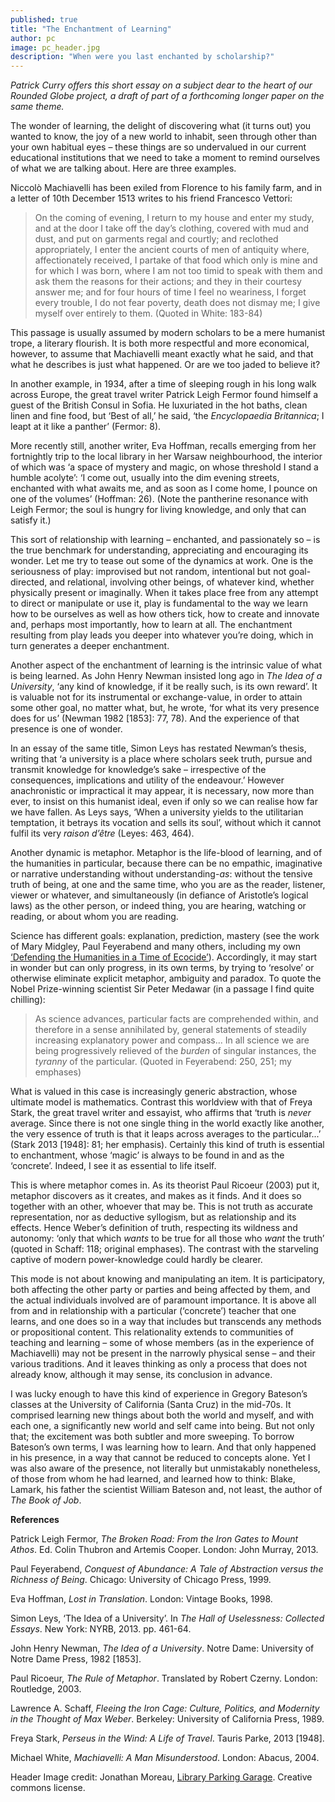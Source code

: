```yaml
---
published: true
title: "The Enchantment of Learning"
author: pc
image: pc_header.jpg
description: "When were you last enchanted by scholarship?"
---
```

_Patrick Curry offers this short essay on a subject dear to the heart of our Rounded Globe project, a draft of part of a forthcoming longer paper on the same theme._

The wonder of learning, the delight of discovering what (it turns out) you wanted to know, the joy of a new world to inhabit, seen through other than your own habitual eyes – these things are so undervalued in our current educational institutions that we need to take a moment to remind ourselves of what we are talking about. Here are three examples. 

Niccolò Machiavelli has been exiled from Florence to his family farm, and in a letter of 10th December 1513 writes to his friend Francesco Vettori:

>On the coming of evening, I return to my house and enter my study, and at the door I take off the day’s clothing, covered with mud and dust, and put on garments regal and courtly; and reclothed appropriately, I enter the ancient courts of men of antiquity where, affectionately received, I partake of that food which only is mine and for which I was born, where I am not too timid to speak with them and ask them the reasons for their actions; and they in their courtesy answer me; and for four hours of time I feel no weariness, I forget every trouble, I do not fear poverty, death does not dismay me; I give myself over entirely to them. (Quoted in White: 183-84)

This passage is usually assumed by modern scholars to be a mere humanist trope, a literary flourish. It is both more respectful and more economical, however, to assume that Machiavelli meant exactly what he said, and that what he describes is just what happened. Or are we too jaded to believe it? 

In another example, in 1934, after a time of sleeping rough in his long walk across Europe, the great travel writer Patrick Leigh Fermor found himself a guest of the British Consul in Sofia. He luxuriated in the hot baths, clean linen and fine food, but ‘Best of all,’ he said, ‘the *Encyclopaedia Britannica*; I leapt at it like a panther’ (Fermor: 8).

More recently still, another writer, Eva Hoffman, recalls emerging from her fortnightly trip to the local library in her Warsaw neighbourhood, the interior of which was ‘a space of mystery and magic, on whose threshold I stand a humble acolyte’: ‘I come out, usually into the dim evening streets, enchanted with what awaits me, and as soon as I come home, I pounce on one of the volumes’ (Hoffman: 26). (Note the pantherine resonance with Leigh Fermor; the soul is hungry for living knowledge, and only that can satisfy it.) 

This sort of relationship with learning – enchanted, and passionately so – is the true benchmark for understanding, appreciating and encouraging its wonder. Let me try to tease out some of the dynamics at work. One is the seriousness of play: improvised but not random, intentional but not goal-directed, and relational, involving other beings, of whatever kind, whether physically present or imaginally. When it takes place free from any attempt to direct or manipulate or use it, play is fundamental to the way we learn how to be ourselves as well as how others tick, how to create and innovate and, perhaps most importantly, how to learn at all. The enchantment resulting from play leads you deeper into whatever you’re doing, which in turn generates a deeper enchantment.

Another aspect of the enchantment of learning is the intrinsic value of what is being learned. As John Henry Newman insisted long ago in *The Idea of a University*, ‘any kind of knowledge, if it be really such, is its own reward’. It is valuable not for its instrumental or exchange-value, in order to attain some other goal, no matter what, but, he wrote, ‘for what its very presence does for us’ (Newman 1982 [1853]: 77, 78). And the experience of that presence is one of wonder.

In an essay of the same title, Simon Leys has restated Newman’s thesis, writing that ‘a university is a place where scholars seek truth, pursue and transmit knowledge for knowledge’s sake – irrespective of the consequences, implications and utility of the endeavour.’ However anachronistic or impractical it may appear, it is necessary, now more than ever, to insist on this humanist ideal, even if only so we can realise how far we have fallen. As Leys says, ‘When a university yields to the utilitarian temptation, it betrays its vocation and sells its soul’, without which it cannot fulfil its very *raison d’être* (Leyes: 463, 464).

Another dynamic is metaphor. Metaphor is the life-blood of learning, and of the humanities in particular, because there can be no empathic, imaginative or narrative understanding without understanding-*as*: without the tensive truth of being, at one and the same time, who you are as the reader, listener, viewer or whatever, and simultaneously (in defiance of Aristotle’s logical laws) as the other person, or indeed thing, you are hearing, watching or reading, or about whom you are reading. 

Science has different goals: explanation, prediction, mastery (see the work of Mary Midgley, Paul Feyerabend and many others, including my own [‘Defending the Humanities in a Time of Ecocide’](http://www.patrickcurry.co.uk/papers/Rio%20paper%20-%20Feb%202015.pdf)). Accordingly, it may start in wonder but can only progress, in its own terms, by trying to ‘resolve’ or otherwise eliminate explicit metaphor, ambiguity and paradox. To quote the Nobel Prize-winning scientist Sir Peter Medawar (in a passage I find quite chilling):

>As science advances, particular facts are comprehended within, and therefore in a sense annihilated by, general statements of steadily increasing explanatory power and compass... In all science we are being progressively relieved of the *burden* of singular instances, the *tyranny* of the particular. (Quoted in Feyerabend: 250, 251; my emphases)

What is valued in this case is increasingly generic abstraction, whose ultimate model is mathematics. Contrast this worldview with that of Freya Stark, the great travel writer and essayist, who affirms that ‘truth is *never* average. Since there is not one single thing in the world exactly like another, the very essence of truth is that it leaps across averages to the particular...’ (Stark 2013 [1948]: 81; her emphasis). Certainly this kind of truth is essential to enchantment, whose ‘magic’ is always to be found in and as the ‘concrete’. Indeed, I see it as essential to life itself. 

This is where metaphor comes in. As its theorist Paul Ricoeur (2003) put it, metaphor discovers as it creates, and makes as it finds. And it does so together with an other, whoever that may be. This is not truth as accurate representation, nor as deductive syllogism, but as relationship and its effects. Hence Weber’s definition of truth, respecting its wildness and autonomy: ‘only that which *wants* to be true for all those who *want* the truth’ (quoted in Schaff: 118; original emphases). The contrast with the starveling captive of modern power-knowledge could hardly be clearer.

This mode is not about knowing and manipulating an item. It is participatory, both affecting the other party or parties and being affected by them, and the actual individuals involved are of paramount importance. It is above all from and in relationship with a particular (‘concrete’) teacher that one learns, and one does so in a way that includes but transcends any methods or propositional content. This relationality extends to communities of teaching and learning – some of whose members (as in the experience of Machiavelli) may not be present in the narrowly physical sense – and their various traditions. And it leaves thinking as only a process that does not already know, although it may sense, its conclusion in advance.

I was lucky enough to have this kind of experience in Gregory Bateson’s classes at the University of California (Santa Cruz) in the mid-70s. It comprised learning new things about both the world and myself, and with each one, a significantly new world and self came into being. But not only that; the excitement was both subtler and more sweeping. To borrow Bateson’s own terms, I was learning how to learn. And that only happened in his presence, in a way that cannot be reduced to concepts alone. Yet I was also aware of the presence, not literally but unmistakably nonetheless, of those from whom he had learned, and learned how to think: Blake, Lamark, his father the scientist William Bateson and, not least, the author of *The Book of Job*.  

**References**

Patrick Leigh Fermor, *The Broken Road: From the Iron Gates to Mount Athos*. Ed. Colin Thubron and Artemis Cooper. London: John Murray, 2013. 

Paul Feyerabend, *Conquest of Abundance: A Tale of Abstraction versus the Richness of Being*. Chicago: University of Chicago Press, 1999.

Eva Hoffman, *Lost in Translation*. London: Vintage Books, 1998.

Simon Leys, ‘The Idea of a University’. In *The Hall of Uselessness: Collected Essays*. New York: NYRB, 2013. pp. 461-64.

John Henry Newman, *The Idea of a University*. Notre Dame: University of Notre Dame Press, 1982 [1853].

Paul Ricoeur, *The Rule of Metaphor*. Translated by Robert Czerny. London: Routledge, 2003.

Lawrence A. Schaff, *Fleeing the Iron Cage: Culture, Politics, and Modernity in the Thought of Max Weber*. Berkeley: University of California Press, 1989.

Freya Stark, *Perseus in the Wind: A Life of Travel*. Tauris Parke, 2013 [1948].

Michael White, *Machiavelli: A Man Misunderstood*. London: Abacus, 2004.

Header Image credit: Jonathan Moreau, [Library Parking Garage]( https://www.flickr.com/photos/jonathan_moreau/418008212/in/photolist-CWph9-7KcuX5-htKCQU-iaXmwq-og9Gfe-5po767-oxqxgS-atKSRA-pYodea-2GF8BH-8mDKrW-8zpC5F-esVJcK-oB8WUj-rr6Jcg-9atdRu-9RHPho-osYPf-zXqL7-e4iKjV-eDEqQu-nsEixT-7rGhPa-4xZw6a-CWBUK-4o9oWQ-6uNxhc-f2kxUM-e4iKkM-bHXULX-eajtEZ-6sJh4a-dj5ZW5-r4nLvt-7Fiyvw-aMMsFM-dgcrcF-5wHRbb-8SbXz9-bX3cU7-e4iLA8-9hqyYJ-nhQVoT-bvssmw-8ZNd93-iNpH9k-9gPWs9-rSH7gp-e4iLBB-4SG6h3). Creative commons license.